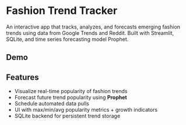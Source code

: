 # Fashion Trend Tracker
An interactive app that tracks, analyzes, and forecasts emerging fashion trends using data from Google Trends and Reddit. Built with Streamlit, SQLite, and time series forecasting model Prophet.

## Demo

## Features

- Visualize real-time popularity of fashion trends
- Forecast future trend popularity using **Prophet** 
- Schedule automated data pulls
- UI with max/min/avg popularity metrics + growth indicators
- SQLite backend for persistent trend storage